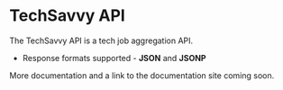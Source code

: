 TechSavvy API
=============

The TechSavvy API is a tech job aggregation API.
<br/>
<ul>
<li>Response formats supported - <b>JSON</b> and <b>JSONP</b></li>
</ul>

More documentation and a link to the documentation site coming soon.
